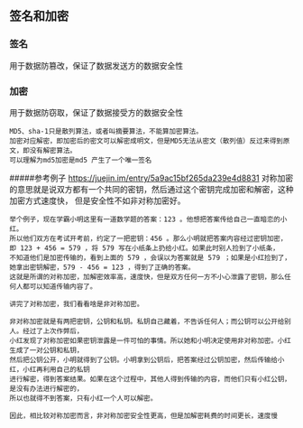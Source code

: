 ## 签名和加密

### 签名
用于数据防篡改，保证了数据发送方的数据安全性

### 加密
用于数据防窃取，保证了数据接受方的数据安全性

    MD5、sha-1只是散列算法，或者叫摘要算法，不能算加密算法。
    加密对应解密，即加密后的密文可以解密成明文，但是MD5无法从密文（散列值）反过来得到原文，即没有解密算法。
    可以理解为md5加密是md5 产生了一个唯一签名

#####参考例子 https://juejin.im/entry/5a9ac15bf265da239e4d8831
    对称加密的意思就是说双方都有一个共同的密钥，然后通过这个密钥完成加密和解密，这种加密方式速度快，
    但是安全性不如非对称加密好。

    举个例子，现在学霸小明这里有一道数学题的答案：123 。他想把答案传给自己一直暗恋的小红。
    所以他们双方在考试开考前，约定了一把密钥：456 。那么小明就把答案内容经过密钥加密，
    即 123 + 456 = 579 ，将 579 写在小纸条上扔给小红。如果此时别人捡到了小纸条，
    不知道他们是加密传输的，看到上面的 579 ，会误以为答案就是 579 ；如果是小红捡到了，
    她拿出密钥解密，579 - 456 = 123 ，得到了正确的答案。
    这就是所谓的对称加密，加解密效率高，速度快，但是双方任何一方不小心泄露了密钥，那么任何人都可以知道传输内容了。

    讲完了对称加密，我们看看啥是非对称加密。

    非对称加密就是有两把密钥，公钥和私钥。私钥自己藏着，不告诉任何人；而公钥可以公开给别人。经过了上次作弊后，
    小红发现了对称加密如果密钥泄露是一件可怕的事情。所以她和小明决定使用非对称加密。小红生成了一对公钥和私钥，
    然后把公钥公开，小明就得到了公钥。小明拿到公钥后，把答案经过公钥加密，然后传输给小红，小红再利用自己的私钥
    进行解密，得到答案结果。如果在这个过程中，其他人得到传输的内容，而他们只有小红公钥，是没有办法进行解密的，
    所以也就得不到答案，只有小红一个人可以解密。

    因此，相比较对称加密而言，非对称加密安全性更高，但是加解密耗费的时间更长，速度慢


